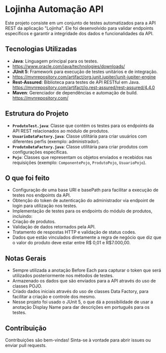 # Lojinha Automação API

Este projeto consiste em um conjunto de testes automatizados para a API REST da aplicação "Lojinha". Ele foi desenvolvido para validar endpoints específicos e garantir a integridade dos dados e funcionalidades da API.

## Tecnologias Utilizadas

- **Java**: Linguagem principal para os testes.
- https://www.oracle.com/java/technologies/downloads/
- **JUnit 5**: Framework para execução de testes unitários e de integração.
- https://mvnrepository.com/artifact/org.junit.jupiter/junit-jupiter-engine
-  **Rest-Assured**: Biblioteca para testes de API RESTful em Java. https://mvnrepository.com/artifact/io.rest-assured/rest-assured/4.4.0
- **Maven**: Gerenciador de dependências e automação de build.
  https://mvnrepository.com/

## Estrutura do Projeto

-   **`ProdutoTest.java`**: Classe que contém os testes para os endpoints da API REST relacionados ao módulo de produtos.
-   **`UsuarioDataFactory.java`**: Classe utilitária para criar usuários com diferentes perfis (exemplo: administrador).
-   **`ProdutoDataFactory.java`**: Classe utilitária para criar produtos com configurações específicas.
-   **`Pojo`**: Classes que representam os objetos enviados e recebidos nas requisições (exemplo: `ComponentePojo`, `ProdutoPojo`, `UsuarioPojo`).


## O que foi feito

-   Configuração de uma base URI e basePath para facilitar a execução de testes nos endpoints da API.
-   Obtenção do token de autenticação do administrador via endpoint de login para utilização nos testes.
-   Implementação de testes para os endpoints do módulo de produtos, incluindo:
  -   Criação de produtos.
  -   Validação de dados retornados pela API.
  -   Tratamento de respostas HTTP e validação de status codes.
- Dados que estão vinculados diretamente a regra de negócio que diz que o valor do produto deve estar entre R$ 0,01 e R$7.000,00.

## Notas Gerais

- Sempre utilizada a anotação Before Each para capturar o token que será utilizados posteriormente nos métodos de testes.
- Armazenado os dados que são enviados para a API através do uso de classes POJO.
- Criado dados iniciais através do uso de classes Data Factory, para facilitar a criação e controle dos mesmo.
- Nesse projeto foi usado o JUnit 5, o que dá a possibilidade de usar a anotação Display Name para dar descrições em português para os testes.

## Contribuição
Contribuições são bem-vindas! 
Sinta-se à vontade para abrir issues ou enviar pull requests.
